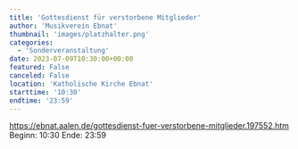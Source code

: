 ```yaml
---
title: 'Gottesdienst für verstorbene Mitglieder'
author: 'Musikverein Ebnat'
thumbnail: 'images/platzhalter.png'
categories:
  - 'Sonderveranstaltung'
date: 2023-07-09T10:30:00+00:00
featured: False
canceled: False
location: 'Katholische Kirche Ebnat'
starttime: '10:30'
endtime: '23:59'
---
```

https://ebnat.aalen.de/gottesdienst-fuer-verstorbene-mitglieder.197552.htm
Beginn: 10:30
 Ende: 23:59